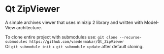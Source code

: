 # Qt ZipViewer
A simple archives viewer that uses minizip 2 library and written with Model-View architecture.

To clone entire project with submodules use:
`git clone --recurse-submodules https://github.com/vaedermakar/Qt_ZipViewer`  
Or `git submodule init` + `git submodule update` after default cloning.
